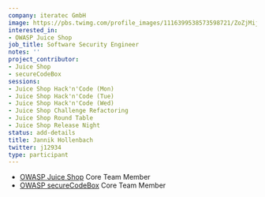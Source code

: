 ```yaml
---
company: iteratec GmbH
image: https://pbs.twimg.com/profile_images/1116399538573598721/ZoZjMijm_400x400.jpg
interested_in:
- OWASP Juice Shop
job_title: Software Security Engineer
notes: ''
project_contributor:
- Juice Shop
- secureCodeBox
sessions:
- Juice Shop Hack'n'Code (Mon)
- Juice Shop Hack'n'Code (Tue)
- Juice Shop Hack'n'Code (Wed)
- Juice Shop Challenge Refactoring
- Juice Shop Round Table
- Juice Shop Release Night
status: add-details
title: Jannik Hollenbach
twitter: j12934
type: participant
---
```


- [OWASP Juice Shop](https://www.owasp.org/index.php/OWASP_Juice_Shop_Project) Core Team Member
- [OWASP secureCodeBox](https://github.com/secureCodeBox/secureCodeBox) Core Team Member